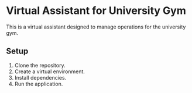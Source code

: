 # Virtual Assistant for University Gym

This is a virtual assistant designed to manage operations for the university gym.

## Setup
1. Clone the repository.
2. Create a virtual environment.
3. Install dependencies.
4. Run the application.